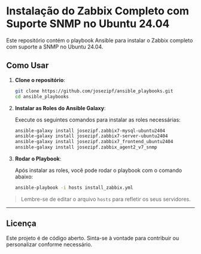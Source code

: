 # Instalação do Zabbix Completo com Suporte SNMP no Ubuntu 24.04

Este repositório contém o playbook Ansible para instalar o Zabbix completo com suporte a SNMP no Ubuntu 24.04.

## Como Usar

1. **Clone o repositório**:

    ```bash
    git clone https://github.com/josezipf/ansible_playbooks.git
    cd ansible_playbooks
    ```

2. **Instalar as Roles do Ansible Galaxy**:

    Execute os seguintes comandos para instalar as roles necessárias:

    ```bash
    ansible-galaxy install josezipf.zabbix7-mysql-ubuntu2404
    ansible-galaxy install josezipf.zabbix7-server-ubuntu2404
    ansible-galaxy install josezipf.zabbix7_frontend_ubuntu2404
    ansible-galaxy install josezipf.zabbix_agent2_v7_snmp
    ```

3. **Rodar o Playbook**:

    Após instalar as roles, você pode rodar o playbook com o comando abaixo:

    ```bash
    ansible-playbook -i hosts install_zabbix.yml
    ```

> Lembre-se de editar o arquivo `hosts` para refletir os seus servidores.

---

## Licença

Este projeto é de código aberto. Sinta-se à vontade para contribuir ou personalizar conforme necessário.
